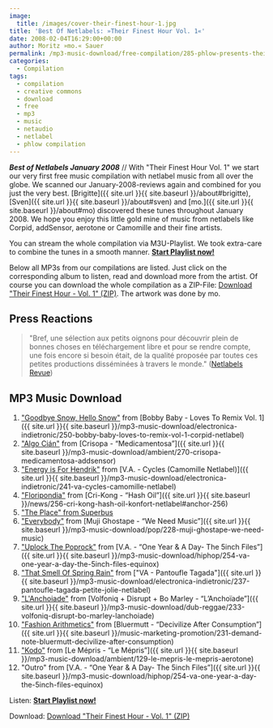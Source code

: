 ```yaml
---
image:
  title: /images/cover-their-finest-hour-1.jpg
title: 'Best Of Netlabels: »Their Finest Hour Vol. 1«'
date: 2008-02-04T16:29:00+00:00
author: Moritz »mo.« Sauer
permalink: /mp3-music-download/free-compilation/285-phlow-presents-their-finest-hour-vol-1
categories:
  - Compilation
tags:
  - compilation
  - creative commons
  - download
  - free
  - mp3
  - music
  - netaudio
  - netlabel
  - phlow compilation
---
```

***Best of Netlabels January 2008*** // With "Their Finest Hour Vol. 1" we start our very first free music compilation with netlabel music from all over the globe. We scanned our January-2008-reviews again and combined for you just the very best. [Brigitte]({{ site.url }}{{ site.baseurl }}/about#brigitte), [Sven]({{ site.url }}{{ site.baseurl }}/about#sven) and [mo.]({{ site.url }}{{ site.baseurl }}/about#mo) discovered these tunes throughout January 2008. We hope you enjoy this little gold mine of music from netlabels like Corpid, addSensor, aerotone or Camomille and their fine artists.<!--more-->

<!--adsense-->

You can stream the whole compilation via M3U-Playlist. We took extra-care to combine the tunes in a smooth manner. <a onclick="javascript:urchinTracker('/werbung/their-finest-hour-1-playlist');" href="{{ site.url }}{{ site.baseurl }}/images/online-playlist-their-finest-hour-1.m3u"><strong>Start Playlist now!</strong></a>

Below all MP3s from our compilations are listed. Just click on the corresponding album to listen, read and download more from the artist. Of course you can download the whole compilation as a ZIP-File: <a onclick="javascript:urchinTracker('/werbung/their-finest-hour-1-download');" href="http://mp3.phlow.de/compilation/their_finest_hour_1/phlow_compilation_their_finest_hour_vol_1.zip">Download "Their Finest Hour - Vol. 1" (ZIP)</a>. The artwork was done by mo.

## Press Reactions

> "Bref, une sélection aux petits oignons pour découvrir plein de bonnes choses en téléchargement libre et pour se rendre compte, une fois encore si besoin était, de la qualité proposée par toutes ces petites productions disséminées à travers le monde." ([Netlabels Revue](http://netlabelsrevue.blogspot.com/2008/02/phlow-presents-their-finest-hour-vol1.html))

## MP3 Music Download

  1. ["Goodbye Snow, Hello Snow"](http://www.archive.org/download/corpidex015_251/corpidextra015_4_Bobby_Baby_-_Goodbye_Snow_Hello_Snow_Version_by_DoF.mp3) from [Bobby Baby - Loves To Remix Vol. 1]({{ site.url }}{{ site.baseurl }}/mp3-music-download/electronica-indietronic/250-bobby-baby-loves-to-remix-vol-1-corpid-netlabel)
  2. ["Algo Cián"](http://www.addsensor.com/referencias/addSensor009/addsensor009_Medicamentosa_02_Algo_Ci%e1n.mp3) from [Crisopa - “Medicamentosa”]({{ site.url }}{{ site.baseurl }}/mp3-music-download/ambient/270-crisopa-medicamentosa-addsensor)
  3. ["Energy is For Hendrik"](http://de.scene.org/pub/music/groups/camomille/%5bcam100%5dcycles-24-energyisforhenrik_bliss.mp3) from [V.A. - Cycles (Camomille Netlabel)]({{ site.url }}{{ site.baseurl }}/mp3-music-download/electronica-indietronic/241-va-cycles-camomille-netlabel)
  4. ["Floripondia"](http://www.archive.org/download/konfort012/konfort012-01.mp3) from [Cri-Kong - “Hash Oil”]({{ site.url }}{{ site.baseurl }}/news/256-cri-kong-hash-oil-konfort-netlabel#anchor-256)
  5. ["The Place" from Superbus](http://media.sonicsquirrel.net/sojusrecords/superbus-the_place_sjsep-3201/01-superbus-the_place.mp3)
  6. ["Everybody"](http://www.12rec.net/stuff/Ghostape_Everybody.mp3) from [Muji Ghostape - “We Need Music”]({{ site.url }}{{ site.baseurl }}/mp3-music-download/pop/228-muji-ghostape-we-need-music)
  7. ["Uplock The Poprock"](http://grandmasterrobo.sonicsquirrel.net/RUBored-various_artists/xchange/aqua_luminus.mp3) from [V.A. - “One Year & A Day- The 5inch Files”]({{ site.url }}{{ site.baseurl }}/mp3-music-download/hiphop/254-va-one-year-a-day-the-5inch-files-equinox)
  8. ["That Smell Of Spring Rain"](http://www.archive.org/download/pantoufle_tagada/pj001_-_09_-_Vim_-_That_Smell_of_Spring_Rain.mp3) from ["VA - Pantoufle Tagada"]({{ site.url }}{{ site.baseurl }}/mp3-music-download/electronica-indietronic/237-pantoufle-tagada-petite-jolie-netlabel)
  9. ["L'Anchoiade"](http://www.lescristauxliquident.org/audio/releases/lcl08/BoMarley_Disrupt_Volfoniq_-_Jam_In_Sauce_-_01_L_Ancho%efade.mp3) from [Volfoniq + Disrupt + Bo Marley - “L’Anchoïade”]({{ site.url }}{{ site.baseurl }}/mp3-music-download/dub-reggae/233-volfoniq-disrupt-bo-marley-lanchoiade)
 10. ["Fashion Arithmetics"](http://de.scene.org/pub/music/groups/nexsound/cd_samples/bluermutt-fashion_arithmetics.mp3) from [Bluermutt - “Decivilize After Consumption”]({{ site.url }}{{ site.baseurl }}/music-marketing-promotion/231-demand-note-bluermutt-decivilize-after-consumption)
 11. ["Kodo"](http://www.aerotone.net/aer011/04aer011-le_mepris-kodo.mp3) from [Le Mépris - “Le Mépris”]({{ site.url }}{{ site.baseurl }}/mp3-music-download/ambient/129-le-mepris-le-mepris-aerotone)
 12. "Outro" from [V.A. - “One Year & A Day- The 5inch Files”]({{ site.url }}{{ site.baseurl }}/mp3-music-download/hiphop/254-va-one-year-a-day-the-5inch-files-equinox)

Listen: **[Start Playlist now!](http://www.archive.org/download/their_finest_hour_vol1/their_finest_hour_vol_1_playlist.m3u)**
  
Download: <a onclick="javascript:urchinTracker('/werbung/their-finest-hour-1-download');" href="http://www.archive.org/download/their_finest_hour_vol1/their_finest_hour_vol1_vbr_mp3.zip">Download "Their Finest Hour - Vol. 1" (ZIP)</a>